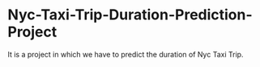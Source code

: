 # Nyc-Taxi-Trip-Duration-Prediction-Project
It is a project in which we have to predict the duration of Nyc Taxi Trip.
